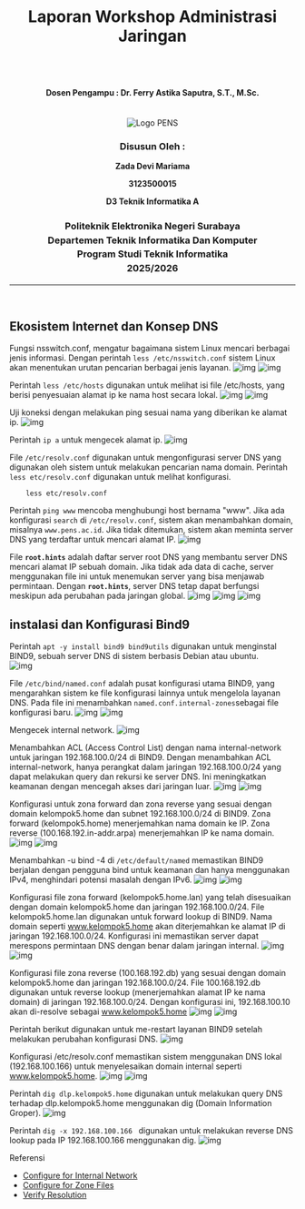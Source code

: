 <div align="center">
  <h1 style="text-align: center;font-weight: bold">Laporan Workshop Administrasi Jaringan<br></h1>
  <h2 style="text-align: center;"><br></h2>
  <h4 style="text-align: center;">Dosen Pengampu : Dr. Ferry Astika Saputra, S.T., M.Sc.</h4>
</div>
<br />
<div align="center">
  <img src="https://i.ibb.co/DC3QHnM/logo-pens.png" alt="Logo PENS">
  <h3 style="text-align: center;">Disusun Oleh :</h3>
  <p style="text-align: center;">
  <strong>Zada Devi Mariama</strong>
  </p>
  <p style="text-align: center;">
  <strong>3123500015</strong>
  </p>
  <p style="text-align: center;">
  <strong> D3 Teknik Informatika A</strong>
  </p>

<h3 style="text-align: center;line-height: 1.5">Politeknik Elektronika Negeri Surabaya<br>Departemen Teknik Informatika Dan Komputer<br>Program Studi Teknik Informatika<br>2025/2026</h3>
  <hr>
</div> 
<br>

## Ekosistem Internet dan Konsep DNS

Fungsi nsswitch.conf, mengatur bagaimana sistem Linux mencari berbagai jenis informasi. Dengan perintah `less /etc/nsswitch.conf` sistem Linux akan menentukan urutan pencarian berbagai jenis layanan.
![img](/assets/week-4/dns/1nsswitch.jpeg)
![img](/assets/week-4/dns/2etc.png)

Perintah `less /etc/hosts` digunakan untuk melihat isi file /etc/hosts, yang berisi penyesuaian alamat ip ke nama host secara lokal.
![img](/assets/week-4/dns/etchost1.jpeg)
![img](/assets/week-4/dns/etchost.jpeg)

Uji koneksi dengan melakukan ping sesuai nama yang diberikan ke alamat ip.
![img](/assets/week-4/dns/pinghw.jpeg)

Perintah `ip a` untuk mengecek alamat ip.
![img](/assets/week-4/dns/ip.jpeg)


File `/etc/resolv.conf` digunakan untuk mengonfigurasi server DNS yang digunakan oleh sistem untuk melakukan pencarian nama domain. Perintah `less etc/resolv.conf` digunakan untuk melihat konfigurasi.
```
    less etc/resolv.conf
```
Perintah `ping www` mencoba menghubungi host bernama "www". Jika ada konfigurasi `search` di `/etc/resolv.conf`, sistem akan menambahkan domain, misalnya `www.pens.ac.id`. Jika tidak ditemukan, sistem akan meminta server DNS yang terdaftar untuk mencari alamat IP.
![img](/assets/week-4/dns/www.jpeg)

File **`root.hints`** adalah daftar server root DNS yang membantu server DNS mencari alamat IP sebuah domain. Jika tidak ada data di cache, server menggunakan file ini untuk menemukan server yang bisa menjawab permintaan. Dengan **`root.hints`**, server DNS tetap dapat berfungsi meskipun ada perubahan pada jaringan global.
![img](/assets/week-4/dns/hints.jpeg)
![img](/assets/week-4/dns/hints2.jpeg)
![img](/assets/week-4/dns/hints3.jpeg)


## instalasi dan Konfigurasi Bind9

Perintah `apt -y install bind9 bind9utils` digunakan untuk menginstal BIND9, sebuah server DNS di sistem berbasis Debian atau ubuntu.  
![img](/assets/week-4/bind9/1.png) 

File `/etc/bind/named.conf` adalah pusat konfigurasi utama BIND9, yang mengarahkan sistem ke file konfigurasi lainnya untuk mengelola layanan DNS. Pada file ini menambahkan `named.conf.internal-zones`sebagai file konfigurasi baru.
![img](/assets/week-4/bind9/2_1.png) 
![img](/assets/week-4/bind9/2.png) 

Mengecek internal network.
![img](/assets/week-4/bind9/3inet.png) 

Menambahkan ACL (Access Control List) dengan nama internal-network untuk jaringan 192.168.100.0/24 di BIND9. Dengan menambahkan ACL internal-network, hanya perangkat dalam jaringan 192.168.100.0/24 yang dapat melakukan query dan rekursi ke server DNS. Ini meningkatkan keamanan dengan mencegah akses dari jaringan luar.
![img](/assets/week-4/bind9/4_1.png) 
![img](/assets/week-4/bind9/4.png) 

Konfigurasi untuk zona forward dan zona reverse yang sesuai dengan domain kelompok5.home dan subnet 192.168.100.0/24 di BIND9. Zona forward (kelompok5.home) menerjemahkan nama domain ke IP.
Zona reverse (100.168.192.in-addr.arpa) menerjemahkan IP ke nama domain.
![img](/assets/week-4/bind9/5_1.png)
![img](/assets/week-4/bind9/5.png)  

Menambahkan -u bind -4 di `/etc/default/named` memastikan BIND9 berjalan dengan pengguna bind untuk keamanan dan hanya menggunakan IPv4, menghindari potensi masalah dengan IPv6.
![img](/assets/week-4/bind9/6_1.png) 
![img](/assets/week-4/bind9/6.png) 

Konfigurasi file zona forward (kelompok5.home.lan) yang telah disesuaikan dengan domain kelompok5.home dan jaringan 192.168.100.0/24. File kelompok5.home.lan digunakan untuk forward lookup di BIND9.
Nama domain seperti www.kelompok5.home akan diterjemahkan ke alamat IP di jaringan 192.168.100.0/24.
Konfigurasi ini memastikan server dapat merespons permintaan DNS dengan benar dalam jaringan internal.
![img](/assets/week-4/bind9/7_1.png) 
![img](/assets/week-4/bind9/7.png) 

Konfigurasi file zona reverse (100.168.192.db) yang sesuai dengan domain kelompok5.home dan jaringan 192.168.100.0/24. File 100.168.192.db digunakan untuk reverse lookup (menerjemahkan alamat IP ke nama domain) di jaringan 192.168.100.0/24.
Dengan konfigurasi ini, 192.168.100.10 akan di-resolve sebagai www.kelompok5.home
![img](/assets/week-4/bind9/8_1.png) 
![img](/assets/week-4/bind9/8.png) 

Perintah berikut digunakan untuk me-restart layanan BIND9 setelah melakukan perubahan konfigurasi DNS.
![img](/assets/week-4/bind9/9.png) 

Konfigurasi /etc/resolv.conf memastikan sistem menggunakan DNS lokal (192.168.100.166) untuk menyelesaikan domain internal seperti www.kelompok5.home.
![img](/assets/week-4/bind9/10_1.png)
![img](/assets/week-4/bind9/10.png)

Perintah `dig dlp.kelompok5.home` digunakan untuk melakukan query DNS terhadap dlp.kelompok5.home menggunakan dig (Domain Information Groper).
![img](/assets/week-4/bind9/11.png)

Perintah `dig -x 192.168.100.166
` digunakan untuk melakukan reverse DNS lookup pada IP 192.168.100.166 menggunakan dig.
![img](/assets/week-4/bind9/12.png)    

Referensi

- [Configure for Internal Network](https://www.server-world.info/en/note?os=Debian_12&p=dns&f=1)
- [Configure for Zone Files](https://www.server-world.info/en/note?os=Debian_12&p=dns&f=3)
- [Verify Resolution ](https://www.server-world.info/en/note?os=Debian_12&p=dns&f=4)